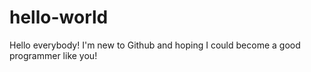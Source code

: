 # hello-world
Hello everybody!
I'm new to Github and hoping I could become a good programmer like you!
